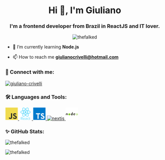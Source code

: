 <h1 align="center">Hi 👋, I'm Giuliano</h1>
<h3 align="center">I'm a frontend developer from Brazil in ReactJS and IT lover.</h3>

<p align="center">
  <img src="https://komarev.com/ghpvc/?username=thefalked&label=Profile%20views&colorblueviolet&style=flat" alt="thefalked" />
</p>

- 🌱 I’m currently learning **Node.js**

- 📫 How to reach me **giulianocrivelli@hotmail.com**

<h3 align="left">📱 Connect with me:</h3>
<p align="left">
  <a href="https://linkedin.com/in/giuliano-crivelli" target="blank">
    <img align="center" src="https://raw.githubusercontent.com/rahuldkjain/github-profile-readme-generator/master/src/images/icons/Social/linked-in-alt.svg" 
    alt="giuliano-crivelli" height="30" width="40" />
  </a>
</p>

<h3 align="left">🛠 Languages and Tools:</h3>
<p align="left">
  <a href="https://developer.mozilla.org/en-US/docs/Web/JavaScript" target="_blank">
    <img src="https://raw.githubusercontent.com/devicons/devicon/master/icons/javascript/javascript-original.svg" alt="javascript" width="40" height="40" />
  </a>
  <a href="https://reactjs.org/" target="_blank">
    <img src="https://raw.githubusercontent.com/devicons/devicon/master/icons/react/react-original-wordmark.svg" alt="react" width="40" height="40" />
  </a>
  <a href="https://www.typescriptlang.org/" target="_blank">
    <img src="https://raw.githubusercontent.com/devicons/devicon/master/icons/typescript/typescript-original.svg" alt="typescript" width="40" height="40" />
  </a>
  <a href="https://nextjs.org/" target="_blank">
    <img src="https://cdn.worldvectorlogo.com/logos/nextjs-2.svg" alt="nextjs" width="40" height="40" />
  </a>
  <a href="https://nodejs.org" target="_blank">
    <img src="https://raw.githubusercontent.com/devicons/devicon/master/icons/nodejs/nodejs-original-wordmark.svg" alt="nodejs" width="40" height="40" />
  </a>
</p>

<h3 align="left">✨ GitHub Stats:</h3>

<p align="left">
  <img src="https://github-readme-stats.vercel.app/api/top-langs?username=thefalked&show_icons=true&locale=en&layout=compact&theme=tokyonight" alt="thefalked" />
</p>

<p align="left">
  <img src="https://github-readme-stats.vercel.app/api?username=thefalked&show_icons=true&locale=en&theme=tokyonight" alt="thefalked" />
</p>
